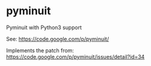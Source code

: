 pyminuit
========

Pyminuit with Python3 support

See:
https://code.google.com/p/pyminuit/


Implements the patch from: https://code.google.com/p/pyminuit/issues/detail?id=34
